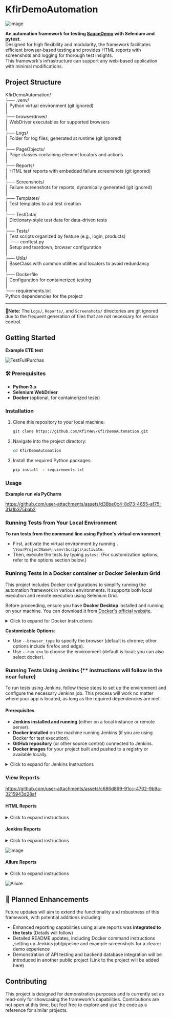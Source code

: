 # KfirDemoAutomation

![image](https://github.com/user-attachments/assets/a5834843-359a-472a-a378-563882b884b8)

**An automation framework for testing [SauceDemo](https://www.saucedemo.com/) with Selenium and pytest.**  
Designed for high flexibility and modularity, the framework facilitates efficient browser-based testing and provides HTML reports with screenshots and logging for thorough test insights.  
This framework's infrastructure can support any web-based application with minimal modifications.  

## Project Structure

KfirDemoAutomation/  
├── .venv/  
│       Python virtual environment (git ignored)  
│  
├── browserdriver/  
│       WebDriver executables for supported browsers  
│  
├── Logs/  
│       Folder for log files, generated at runtime (git ignored)  
│  
├── PageObjects/  
│       Page classes containing element locators and actions  
│  
├── Reports/  
│       HTML test reports with embedded failure screenshots (git ignored)  
│  
├── Screenshots/  
│       Failure screenshots for reports, dynamically generated (git ignored)  
│  
├── Templates/  
│       Test templates to aid test creation  
│  
├── TestData/  
│       Dictionary-style test data for data-driven tests  
│  
├── Tests/  
│       Test scripts organized by feature (e.g., login, products)  
│   └── conftest.py  
│       Setup and teardown, browser configuration  
│  
├── Utils/  
│       BaseClass with common utilities and locators to avoid redundancy  
│  
├── Dockerfile  
│       Configuration for containerized testing  
│  
└── requirements.txt  
        Python dependencies for the project  


---
**🚩Note:** The `Logs/`, `Reports/`, and `Screenshots/` directories are git ignored due to the frequent generation of files that are not necessary for version control.


## Getting Started
**Example ETE test**

![TestFullPurchas](https://github.com/user-attachments/assets/37226fe2-e876-40e3-be14-ed91e3a1c0cf)


### 🛠 Prerequisites
- **Python 3.x**  
- **Selenium WebDriver**  
- **Docker** (optional, for containerized tests)  

### Installation

1. Clone this repository to your local machine:
    ```bash
    git clone https://github.com/KfirHev/KfirDemoAutomation.git
    ```

2. Navigate into the project directory:
    ```bash
    cd KfirDemoAutomation
    ```

3. Install the required Python packages:
    ```bash
    pip install -r requirements.txt
    ```

### Usage

**Example run via PyCharm**

https://github.com/user-attachments/assets/d38be0c4-8d73-4655-af75-31a1b375bab2

### Running Tests from Your Local Environment

**To run tests from the command line using Python's virtual environment**:
   - First, activate the virtual environment by running `. \YourProjectName\.venv\Scripts\activate`.
   - Then, execute the tests by typing `pytest`. (For customization options, refer to the options section below.)
   
### Runinng Tests in a Docker container or Docker Selenium Grid 

This project includes Docker configurations to simplify running the automation framework in various environments. It supports both local execution and remote execution using Selenium Grid.

Before proceeding, ensure you have **Docker Desktop** installed and running on your machine. You can download it from [Docker's official website](https://www.docker.com/products/docker-desktop/).

<details>
<summary>Click to expand for Docker Instructions</summary>

#### Docker Configurations

The project provides two Dockerfiles for different execution environments:

1. **Dockerfile_python**  
   - Used for running tests on a **Selenium Grid** setup.  
   - The browser (e.g., Chrome, Firefox, Edge) runs in a separate container.  
   - Run the project with the command-line option:  
     ```bash
     --run_env "docker"
     ```

2. **Dockerfile_all_in_one**  
   - Installs all necessary components, including project dependencies, ChromeDriver, and the Chrome browser.  
   - Ideal for running tests locally within the Docker container, without requiring Selenium Grid.

---

#### Setting Up Selenium Grid

To run tests remotely using Selenium Grid, you need to set up a Selenium Grid container with the desired browser(s). Follow these steps:

#### Pull the Selenium Grid Browser Images
Run the following commands to pull the required Docker images for Selenium Grid:

- **For Chrome:**
  ```bash
  docker pull selenium/standalone-chrome:latest
- **For Firefox:**
  ```bash
  docker pull selenium/standalone-firefox:latest
- **For Edge:**
  ```bash
  docker pull selenium/standalone-edge:latest
  
#### Run the Selenium Grid Containers

Start the container for your desired browser:

- **For Chrome ,FireFox, Edge:**
  ```bash
  docker run --rm -d -p 4444:4444 -p 7900:7900 --shm-size="2g" selenium/standalone-chrome:latest
  docker run --rm -d -p 4444:4444 -p 7900:7900 --shm-size="2g" selenium/standalone-firefox:latest
  docker run --rm -d -p 4444:4444 -p 7900:7900 --shm-size="2g" selenium/standalone-edge:latest

**You can open the Selenium Grid app and watch it run on your browser using [http://localhost:4444/](http://localhost:4444/)**

#### Building and Running the Project Containers

1. **Building the Image**  
   Navigate to the project directory and build the Docker image based on the desired configuration:

   - **For `Dockerfile_python`:**
     ```bash
     docker build -f Dockerfile_python -t your_env_name_image .
     ```

   - **For `Dockerfile_all_in_one`:**
     ```bash
     docker build -f Dockerfile_all_in_one -t your_env_name_image .
     ```

2. **Running the Container**  
   Run the Docker container interactively:

   ```bash
     docker run --network="host" -it your_env_name_image
   
    ```
 **For Selenium Grid Setup: Use the Dockerfile_python image and ensure the Selenium Grid container(s) for your desired browser(s) are running.**
 
 **For Local Execution: Use the Dockerfile_all_in_one image, which includes ChromeDriver and Chrome for standalone execution.**
</details> 

**Customizable Options**:
- Use `--browser_type` to specify the browser (default is chrome; other options include firefox and edge).
- Use `--run_env` to choose the environment (default is local; you can also select docker).

### Running Tests Using Jenkins (** instructions will follow in the near future)
To run tests using Jenkins, follow these steps to set up the environment and configure the necessary Jenkins job. This process will work no matter where your app is located, as long as the required dependencies are met.

#### Prerequisites

- **Jenkins installed and running** (either on a local instance or remote server).
- **Docker installed** on the machine running Jenkins (if you are using Docker for test execution).
- **GitHub repository** (or other source control) connected to Jenkins.
- **Docker images** for your project built and pushed to a registry or available locally.

<details>
<summary>Click to expand for Jenkins Instructions</summary>
(Instructions will follow in the near future)
</details> 


### View Reports


https://github.com/user-attachments/assets/c686d899-91cc-4702-9b9a-3215943d28af


#### HTML Reports
<details>
<summary>Click to expand instructions</summary>

1. Browse to the project Reports folder and choose the report ,you can drag and drop it to any browser to view it.

2. The HTML report name represent the date & time of the run.

3. The report include all the run data for each test case and their status

4. Upon failure the report will include the screenshot when it failed and the specific error logs
</details> 

#### Jenkins Reports 
<details>
<summary>Click to expand instructions</summary>

1. Access Jenkins: Open your Jenkins instance and navigate to the project for which the tests were executed.

2. View Report in Jenkins:
 - Locate the “Build History” section and select the specific build you want to analyze.
 - Inside the build details, you can find links to test reports, typically labeled as “Test Results” or under “HTML Publisher Plugin” if configured.
3. Detailed Test Analysis: The Jenkins report displays test statuses, including any test failures, along with logs. You’ll also see an option to view error screenshots and logs for failed tests if configured to save these artifacts.
4. Trend Analysis: Jenkins provides a view of historical test data, helping track trends in test pass/fail rates over time, enabling insights into project quality and stability.

</details>   

![image](https://github.com/user-attachments/assets/14e6db20-42f4-4823-a63d-b67cf055fb84)

#### Allure Reports 
<details>
<summary>Click to expand instructions</summary>

#### How to Use Allure Reports on Windows

1. **Run the Script from the Project Root**  
   To generate the Allure report, run the attached PowerShell script from the project root folder using the following command:
   ```powershell
   .\allure_run_ps1
   ```
   If you're familiar with the script and know what you're doing, you can edit the run parameters directly within the PowerShell script.
2. **View the report**  
   At the end of the run, the report will automatically open in your default web browser.
3. **Manually generate the report**  
   If you want to manually generate the report, use the following command:
   ```powershell
   allure serve PATH_TO_REPORT
   ```
Advise : The Allure report keeps a history of test runs, allowing you to view results for each run. Each new test run will be stored and can be reviewed as part of the history.

For more info:
- [Allure Pytest Integration](https://allurereport.org/docs/pytest/)
- [Allure Report Generation Docs](https://allurereport.org/docs/) 
</details> 

![Allure ](https://github.com/user-attachments/assets/2f277021-6151-4a44-b198-813cac386873)

## 🚀 Planned Enhancements

Future updates will aim to extend the functionality and robustness of this framework, with potential additions including:

- Enhanced reporting capabilities using allure reports was **integrated to the tests** (Details will follow)
- Detailed README updates, including Docker command instructions ,setting up Jenkins job/pipeline and example screenshots for a clearer demo experience
- Demonstration of API testing and backend database integration will be introduced in another public project (Link to the project will be added here)

## Contributing

This project is designed for demonstration purposes and is currently set as read-only for showcasing the framework’s capabilities. Contributions are not open at this time, but feel free to explore and use the code as a reference for similar projects.


